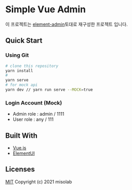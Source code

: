 # Simple Vue Admin

이 프로젝트는 [element-admin](https://github.com/codetrial/element-admin)토대로 재구성한 프로젝트 입니다.

## Quick Start

### Using Git

```bash
# clone this repository
yarn install
# 
yarn serve
# for mock api
yarn dev // yarn run serve --MOCK=true
```

### Login Account (Mock)
- Admin role : admin / 1111
- User role : any / 111

## Built With

- [Vue.js](https://github.com/vuejs/vue)
- [ElementUI](https://github.com/ElemeFE/element)


## Licenses

[MIT](http://opensource.org/licenses/MIT)
Copyright (c) 2021 misolab
